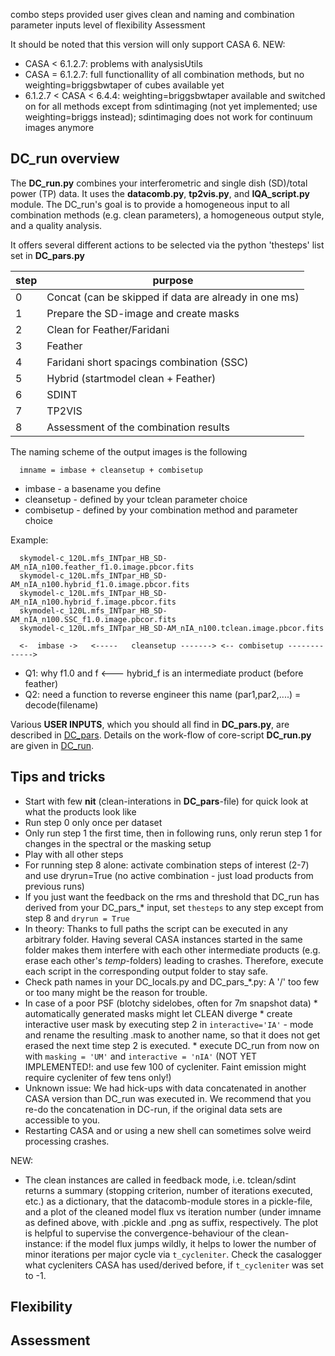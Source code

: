 combo steps provided
user gives clean and naming and combination parameter inputs
level of flexibility
Assessment





It should be noted that this version will only support CASA 6. 
NEW:
* CASA < 6.1.2.7: problems with analysisUtils
* CASA = 6.1.2.7: full functionallity of all combination methods, but no weighting=briggsbwtaper of cubes available yet
* 6.1.2.7 < CASA < 6.4.4: weighting=briggsbwtaper available and switched on for all methods except from sdintimaging (not yet implemented; use weighting=briggs instead); sdintimaging does not work for continuum images anymore


## DC_run overview

The **DC_run.py** combines your interferometric and single dish (SD)/total power (TP) data.
It uses the **datacomb.py**, **tp2vis.py**, and  **IQA_script.py** 
module. The DC_run's goal is to provide a homogeneous 
input to all combination methods (e.g. clean parameters), a homogeneous output 
style, and a quality analysis.

It offers several different actions to be selected via the python 'thesteps' list set in **DC_pars.py**

| step | purpose |
| ------ | ------ |
| 0 | Concat   (can be skipped if data are already in one ms) |
| 1 | Prepare the SD-image and create masks |
| 2 | Clean for Feather/Faridani |
| 3 | Feather |
| 4 | Faridani short spacings combination (SSC) |
| 5 | Hybrid (startmodel clean + Feather) |
| 6 | SDINT |
| 7 | TP2VIS |
| 8 | Assessment of the combination results |




The naming scheme of the output images is the following

      imname = imbase + cleansetup + combisetup

- imbase     - a basename you define
- cleansetup - defined by your tclean parameter choice
- combisetup - defined by your combination method and parameter choice

Example:

      skymodel-c_120L.mfs_INTpar_HB_SD-AM_nIA_n100.feather_f1.0.image.pbcor.fits
      skymodel-c_120L.mfs_INTpar_HB_SD-AM_nIA_n100.hybrid_f1.0.image.pbcor.fits
      skymodel-c_120L.mfs_INTpar_HB_SD-AM_nIA_n100.hybrid_f.image.pbcor.fits
      skymodel-c_120L.mfs_INTpar_HB_SD-AM_nIA_n100.SSC_f1.0.image.pbcor.fits
      skymodel-c_120L.mfs_INTpar_HB_SD-AM_nIA_n100.tclean.image.pbcor.fits

      <-  imbase ->   <-----   cleansetup -------> <-- combisetup ------------->
		  
		  
* Q1:   why f1.0 and f  <--- hybrid_f is an intermediate product (before feather)
* Q2:   need a function to reverse engineer this name  (par1,par2,....) = decode(filename)
		  

Various **USER INPUTS**, which you should all find in **DC_pars.py**, 
are described in 
[DC_pars](https://github.com/teuben/dc2019/blob/master/scripts4paper/DC_pars.md). 
Details on the work-flow of core-script **DC_run.py** are given in
[DC_run](https://github.com/teuben/dc2019/blob/master/scripts4paper/DC_run.md). 



## Tips and tricks
* Start with few **nit** (clean-interations in **DC_pars**-file) for quick look at what the products look like
* Run step 0 only once per dataset
* Only run step 1 the first time, then in following runs, only rerun step 1 for changes in the spectral or the masking setup
* Play with all other steps
* For running step 8 alone: activate combination steps of interest (2-7) and use dryrun=True (no active combination - just load products from previous runs)
* If you just want the feedback on the rms and threshold that DC_run has derived from your DC_pars_* input, set ``thesteps`` to any step except from step 8 and ``dryrun = True``
* In theory: Thanks to full paths the script can be executed in any arbitrary folder. Having several CASA instances started in the same folder makes them interfere with each other intermediate products (e.g. erase each other's *temp*-folders) leading to crashes. Therefore, execute each script in the corresponding output folder to stay safe.
* Check path names in your DC_locals.py and DC_pars_*.py: A '/' too few or too many might be the reason for trouble.
* In case of a poor PSF (blotchy sidelobes, often for 7m snapshot data)
      * automatically generated masks might let CLEAN diverge
      * create interactive user mask by executing step 2 in ``interactive='IA'`` - mode and rename the resulting <tclean-product>.mask to another name, so that it does not get erased the next time step 2 is executed.
      * execute DC_run from now on with ``masking = 'UM'`` and ``interactive = 'nIA'`` 
        (NOT YET IMPLEMENTED!: and use few 100 of cycleniter. Faint emission might require cycleniter of few tens only!)
* Unknown issue: We had hick-ups with data concatenated in another CASA version than DC_run was executed in. We recommend that you re-do the concatenation in DC-run, if the original data sets are accessible to you. 
* Restarting CASA and or using a new shell can sometimes solve weird processing crashes.
  
  
NEW:
* The clean instances are called in feedback mode, i.e. tclean/sdint returns a summary (stopping criterion, number of iterations executed, etc.) as a dictionary, that the datacomb-module stores in a pickle-file, and a plot of the cleaned model flux vs iteration number (under imname as defined above, with .pickle and .png as suffix, respectively. The plot is helpful to supervise the convergence-behaviour of the clean-instance: if the model flux jumps wildly, it helps to lower the number of minor iterations per major cycle via ``t_cycleniter``. Check the casalogger what cycleniters CASA has used/derived before, if ``t_cycleniter`` was set to -1.
      

## Flexibility





## Assessment
